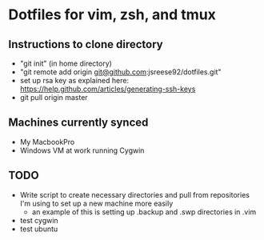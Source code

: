 # Dotfiles for vim, zsh, and tmux

## Instructions to clone directory
* "git init" (in home directory)
* "git remote add origin git@github.com:jsreese92/dotfiles.git"
* set up rsa key as explained here: https://help.github.com/articles/generating-ssh-keys
* git pull origin master

## Machines currently synced
* My MacbookPro
* Windows VM at work running Cygwin

## TODO
* Write script to create necessary directories and pull from repositories I'm using
to set up a new machine more easily
  * an example of this is setting up .backup and .swp directories in .vim
* test cygwin
* test ubuntu
